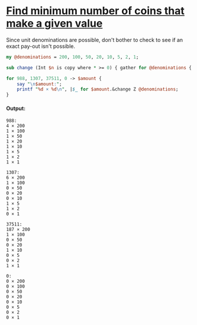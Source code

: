[1]: https://rosettacode.org/wiki/Find_minimum_number_of_coins_that_make_a_given_value

# [Find minimum number of coins that make a given value][1]

Since unit denominations are possible, don't bother to check to see if an exact pay-out isn't possible.

```perl
my @denominations = 200, 100, 50, 20, 10, 5, 2, 1;

sub change (Int $n is copy where * >= 0) { gather for @denominations { take $n div $_; $n %= $_ } }

for 988, 1307, 37511, 0 -> $amount {
    say "\n$amount:";
    printf "%d × %d\n", |$_ for $amount.&change Z @denominations;
}
```

#### Output:
```
988:
4 × 200
1 × 100
1 × 50
1 × 20
1 × 10
1 × 5
1 × 2
1 × 1

1307:
6 × 200
1 × 100
0 × 50
0 × 20
0 × 10
1 × 5
1 × 2
0 × 1

37511:
187 × 200
1 × 100
0 × 50
0 × 20
1 × 10
0 × 5
0 × 2
1 × 1

0:
0 × 200
0 × 100
0 × 50
0 × 20
0 × 10
0 × 5
0 × 2
0 × 1
```
